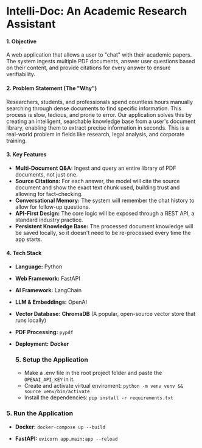 # Intelli-Doc: An Academic Research Assistant

#### **1. Objective**
A web application that allows a user to "chat" with their academic papers. The system ingests multiple PDF documents, answer user questions based on their content, and provide citations for every answer to ensure verifiability.

#### **2. Problem Statement (The "Why")**
Researchers, students, and professionals spend countless hours manually searching through dense documents to find specific information. This process is slow, tedious, and prone to error. Our application solves this by creating an intelligent, searchable knowledge base from a user's document library, enabling them to extract precise information in seconds. This is a real-world problem in fields like research, legal analysis, and corporate training.

#### **3. Key Features**
* **Multi-Document Q&A:** Ingest and query an entire library of PDF documents, not just one.
* **Source Citations:** For each answer, the model will cite the source document and show the exact text chunk used, building trust and allowing for fact-checking.
* **Conversational Memory:** The system will remember the chat history to allow for follow-up questions.
* **API-First Design:** The core logic will be exposed through a REST API, a standard industry practice.
* **Persistent Knowledge Base:** The processed document knowledge will be saved locally, so it doesn't need to be re-processed every time the app starts.

#### **4. Tech Stack**
* **Language:** Python
* **Web Framework:** FastAPI
* **AI Framework:** LangChain
* **LLM & Embeddings:** OpenAI
* **Vector Database:** **ChromaDB** (A popular, open-source vector store that runs locally)
* **PDF Processing:** `pypdf`
* **Deployment:** **Docker**

  ### **5. Setup the Application**
  * Make a .env file in the root project folder and paste the `OPENAI_API_KEY` in it.
  * Create and activate virtual enviroment: `python -m venv venv && source venv/bin/activate`
  * Install the dependencies: `pip install -r requirements.txt`

### **5. Run the Application**

* **Docker:** `docker-compose up --build`

* **FastAPI:** `uvicorn app.main:app --reload`
